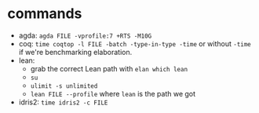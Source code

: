 
# commands

- agda: `agda FILE -vprofile:7 +RTS -M10G`
- coq:  `time coqtop -l FILE -batch -type-in-type -time` or without `-time` if we're benchmarking elaboration.
- lean:
  - grab the correct Lean path with `elan which lean`
  - `su`
  - `ulimit -s unlimited`
  - `lean FILE --profile` where `lean` is the path we got
- idris2: `time idris2 -c FILE`
